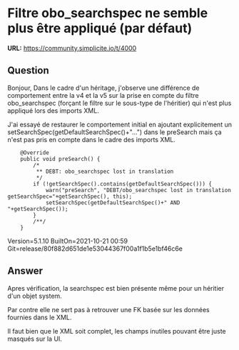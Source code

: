 # Filtre obo_searchspec ne semble plus être appliqué (par défaut)

**URL:** https://community.simplicite.io/t/4000

## Question
Bonjour,
Dans le cadre d'un héritage, j'observe une différence de comportement entre la v4 et la v5 sur la prise en compte du filtre obo_searchspec (forçant le filtre sur le sous-type de l'héritier) qui n'est plus appliqué lors des imports XML.

J'ai essayé de restaurer le comportement initial en ajoutant explicitement un setSearchSpec(getDefaultSearchSpec()+"...") dans le preSearch mais ça n'est pas pris en compte dans le cadre des imports XML.

```
	@Override
	public void preSearch() {
		/*
		 ** DEBT: obo_searchspec lost in translation
		 */
		if (!getSearchSpec().contains(getDefaultSearchSpec())) {
			warn("preSearch", "DEBT/obo_searchspec lost in translation getSearchSpec="+getSearchSpec(), this);
			setSearchSpec(getDefaultSearchSpec()+" AND "+getSearchSpec());
		}
		/**/
	}
```

Version=5.1.10
BuiltOn=2021-10-21 00:59
Git=release/80f882d651de1e53044367f00a1f1b5e1bf46c6e

## Answer
Apres vérification, la searchspec est bien présente même pour un héritier d'un objet system. 

Par contre elle ne sert pas à retrouver une FK basée sur les données fournies dans le XML.

Il faut bien que le XML soit complet, les champs inutiles pouvant être juste masqués sur la UI.
